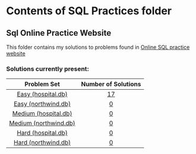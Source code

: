 # Contents of SQL Practices folder

## Sql Online Practice Website
This folder contains my solutions to problems found in [Online SQL practice website](https://www.sql-practice.com/) 

### Solutions currently present:

| Problem Set | Number of Solutions |
|:-----:|:-:|
|[Easy (hospital.db)](SQL%20Online%20Practice%20Website/Hospital%20Problem%20Set/easy-problems-and-solutions.md)|[17](SQL%20Online%20Practice%20Website/Hospital%20Problem%20Set/easy-problems-and-solutions.md)|
|[Easy (northwind.db)](SQL%20Online%20Practice%20Website/Northwind%20Problem%20Set/easy-problems-and-solutions.md)|[0](SQL%20Online%20Practice%20Website/Northwind%20Problem%20Set/easy-problems-and-solutions.md)|
|[Medium (hospital.db)](SQL%20Online%20Practice%20Website/Hospital%20Problem%20Set/medium-problems-and-solutions.md)|[0](SQL%20Online%20Practice%20Website/Hospital%20Problem%20Set/medium-problems-and-solutions.md)|
|[Medium (northwind.db)](SQL%20Online%20Practice%20Website/Northwind%20Problem%20Set/medium-problems-and-solutions.md)|[0](SQL%20Online%20Practice%20Website/Northwind%20Problem%20Set/medium-problems-and-solutions.md)|
|[Hard (hospital.db)](SQL%20Online%20Practice%20Website/Hospital%20Problem%20Set/hard-problems-and-solutions.md)|[0](SQL%20Online%20Practice%20Website/Hospital%20Problem%20Set/hard-problems-and-solutions.md)|
|[Hard (northwind.db)](SQL%20Online%20Practice%20Website/Northwind%20Problem%20Set/hard-problems-and-solutions.md)|[0](SQL%20Online%20Practice%20Website/Northwind%20Problem%20Set/hard-problems-and-solutions.md)|

